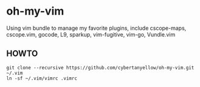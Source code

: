 oh-my-vim
=========

Using vim bundle to manage my favorite plugins, include cscope-maps, cscope.vim, gocode, L9, sparkup, vim-fugitive, vim-go, Vundle.vim

HOWTO
-----
	git clone --recursive https://github.com/cybertanyellow/oh-my-vim.git ~/.vim
	ln -sf ~/.vim/vimrc .vimrc

